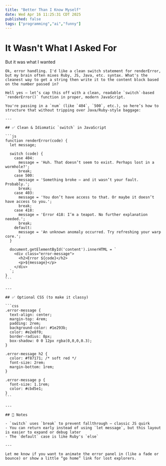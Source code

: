 ```yaml
---
title: "Better Than I Know Myself"
date: Wed Apr 16 11:25:31 CDT 2025
published: false
tags: ["programming","ai","funny"]
---
```

# It Wasn't What I Asked For

But it was what I wanted

```flare
Ok, error handling. I'd like a clean switch statement for renderError, but my brain often mixes Ruby, JS, Java, etc. syntax. What's the cleanest way to get a string then write it to the content block based on the number passed in?
```

````assistant
Hell yes — let’s cap this off with a clean, readable `switch`-based `renderError()` function in proper, modern JavaScript.

You're passing in a `num` (like `404`, `500`, etc.), so here’s how to structure that without tripping over Java/Ruby-style baggage:

---

## ✅ Clean & Idiomatic `switch` in JavaScript

```js
function renderError(code) {
  let message;

  switch (code) {
    case 404:
      message = 'Huh. That doesn’t seem to exist. Perhaps lost in a wormhole?';
      break;
    case 500:
      message = 'Something broke — and it wasn’t your fault. Probably.';
      break;
    case 403:
      message = 'You don’t have access to that. Or maybe it doesn’t have access to you.';
      break;
    case 418:
      message = 'Error 418: I’m a teapot. No further explanation needed.';
      break;
    default:
      message = 'An unknown anomaly occurred. Try refreshing your warp core.';
  }

  document.getElementById('content').innerHTML = `
    <div class="error-message">
      <h2>Error ${code}</h2>
      <p>${message}</p>
    </div>
  `;
}
```

---

## ✅ Optional CSS (to make it classy)

```css
.error-message {
  text-align: center;
  margin-top: 4rem;
  padding: 2rem;
  background-color: #1e293b;
  color: #e2e8f0;
  border-radius: 8px;
  box-shadow: 0 0 12px rgba(0,0,0,0.3);
}

.error-message h2 {
  color: #f87171; /* soft red */
  font-size: 2rem;
  margin-bottom: 1rem;
}

.error-message p {
  font-size: 1.1rem;
  color: #cbd5e1;
}
```

---

## 🧠 Notes

- `switch` uses `break` to prevent fallthrough — classic JS quirk
- You can return early instead of using `let message`, but this layout is easier to expand or debug later
- The `default` case is like Ruby's `else`

---

Let me know if you want to animate the error panel in (like a fade or bounce) or show a little “go home” link for lost explorers.
````

